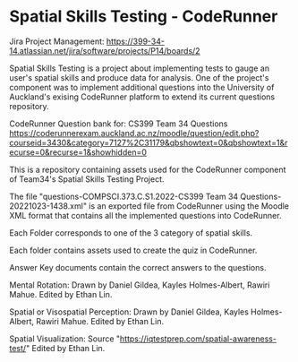 # Spatial Skills Testing - CodeRunner

Jira Project Management:
https://399-34-14.atlassian.net/jira/software/projects/P14/boards/2


Spatial Skills Testing is a project about implementing tests to gauge an user's spatial skills and produce data for analysis. One of the project's component was to implement additional questions into the University of Auckland's exising CodeRunner platform to extend its current questions repository.

CodeRunner Question bank for: CS399 Team 34 Questions
https://coderunnerexam.auckland.ac.nz/moodle/question/edit.php?courseid=3430&category=7127%2C31179&qbshowtext=0&qbshowtext=1&recurse=0&recurse=1&showhidden=0


This is a repository containing assets used for the CodeRunner component of Team34's Spatial Skills Testing Project.


The file "questions-COMPSCI.373.C.S1.2022-CS399 Team 34 Questions-20221023-1438.xml" is an exported file from CodeRunner using the Moodle XML format that contains all the implemented questions into CodeRunner.

Each Folder corresponds to one of the 3 category of spatial skills. 

Each folder contains assets used to create the quiz in CodeRunner.

Answer Key documents contain the correct answers to the questions.


Mental Rotation: Drawn by Daniel Gildea, Kayles Holmes-Albert, Rawiri Mahue. Edited by Ethan Lin.

Spatial or Visospatial Perception: Drawn by Daniel Gildea, Kayles Holmes-Albert, Rawiri Mahue. Edited by Ethan Lin.

Spatial Visualization: Source "https://iqtestprep.com/spatial-awareness-test/" Edited by Ethan Lin.
